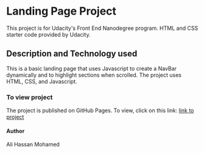 # Landing Page Project

This project is for Udacity's Front End Nanodegree program. HTML and CSS starter code provided by Udacity. 

## Description and Technology used

This is a basic landing page that uses Javascript to create a NavBar dynamically and to highlight sections when scrolled. The project uses HTML, CSS, and Javascript. 

### To view project

The project is published on GitHub Pages. To view, click on this link: [link to project](https://github.com/Ali-Hassan-420/Udacity-Landing-Page)


#### Author

Ali Hassan Mohamed